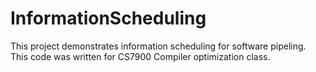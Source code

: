 # InformationScheduling
This project demonstrates information scheduling for software pipeling. This code was written for CS7900 Compiler optimization class.

